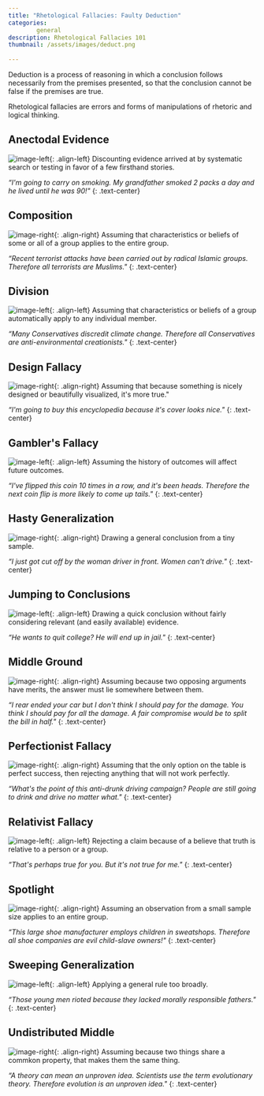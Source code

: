 ```yaml
---
title: "Rhetological Fallacies: Faulty Deduction"
categories:
        general
description: Rhetological Fallacies 101
thumbnail: /assets/images/deduct.png
  
---
```


Deduction is a process of reasoning in which a conclusion follows necessarily from the premises presented, so that the conclusion cannot be false if the premises are true.

Rhetological fallacies are errors and forms of manipulations of rhetoric and logical thinking.

## **Anectodal Evidence** ##
![image-left](http://i.imgur.com/jNJ3QmZ.png){: .align-left}
Discounting evidence arrived at by systematic search or testing in favor of a few firsthand stories.

*“I'm going to carry on smoking. My grandfather smoked 2 packs a day and he lived until he was 90!"*
{: .text-center}

## **Composition** ##
![image-right](http://i.imgur.com/mZPtaOD.png){: .align-right}
Assuming that characteristics or beliefs of some or all of a group applies to the entire group.

*“Recent terrorist attacks have been carried out by radical Islamic groups. Therefore all terrorists are Muslims."*
{: .text-center}


## **Division** ##
![image-left](http://i.imgur.com/Xcd90RA.png){: .align-left}
Assuming that characteristics or beliefs of a group automatically apply to any individual member.

*“Many Conservatives discredit climate change. Therefore all Conservatives are anti-environmental creationists."*
{: .text-center}


## **Design Fallacy** ##
![image-right](http://i.imgur.com/k0bPfhe.png){: .align-right}
Assuming that because something is nicely designed or beautifully visualized, it's more true."

*“I'm going to buy this encyclopedia because it's cover looks nice."*
{: .text-center}


## **Gambler's Fallacy** ##
![image-left](http://i.imgur.com/8ImVwZG.png){: .align-left}
Assuming the history of outcomes will affect future outcomes.

*“I've flipped this coin 10 times in a row, and it's been heads. Therefore the next coin flip is more likely to come up tails."*
{: .text-center}



## **Hasty Generalization** ##
![image-right](http://i.imgur.com/RH4sPy2.png){: .align-right}
Drawing a general conclusion from a tiny sample.

*“I just got cut off by the woman driver in front. Women can't drive."*
{: .text-center}



## **Jumping to Conclusions** ##

![image-left](http://i.imgur.com/gPM4Bhc.png){: .align-left}
Drawing a quick conclusion without fairly considering relevant (and easily available) evidence.

*“He wants to quit college? He will end up in jail."*
{: .text-center}


## **Middle Ground** ##
![image-right](http://i.imgur.com/sAFfCQs.png){: .align-right}
Assuming because two opposing arguments have merits, the answer must lie somewhere between them.

*“I rear ended your car but I don't think I should pay for the damage. You think I should pay for all the damage. A fair compromise would be to split the bill in half."*
{: .text-center}


## **Perfectionist Fallacy** ##
![image-right](http://i.imgur.com/sKbYfk9.png){: .align-right}
Assuming that the only option on the table is perfect success, then rejecting anything that will not work perfectly.

*“What's the point of this anti-drunk driving campaign? People are still going to drink and drive no matter what."*
{: .text-center}


## **Relativist Fallacy** ##
![image-left](http://i.imgur.com/DuEpy3q.png){: .align-left}
Rejecting a claim because of a believe that truth is relative to a person or a group.

*“That's perhaps true for you. But it's not true for me."*
{: .text-center}



## **Spotlight** ##
![image-right](http://i.imgur.com/w4pgzVL.png){: .align-right}
Assuming an observation from a small sample size applies to an entire group.

*“This large shoe manufacturer employs children in sweatshops. Therefore all shoe companies are evil child-slave owners!"*
{: .text-center}



## **Sweeping Generalization** ##

![image-left](http://i.imgur.com/Bn7mHkv.png){: .align-left}
Applying a general rule too broadly.

*“Those young men rioted because they lacked morally responsible fathers."*
{: .text-center}


## **Undistributed Middle** ##
![image-right](http://i.imgur.com/oNWMOLa.png){: .align-right}
Assuming because two things share a commkon property, that makes them the same thing.

*“A theory can mean an unproven idea. Scientists use the term evolutionary theory. Therefore evolution is an unproven idea."*
{: .text-center}





